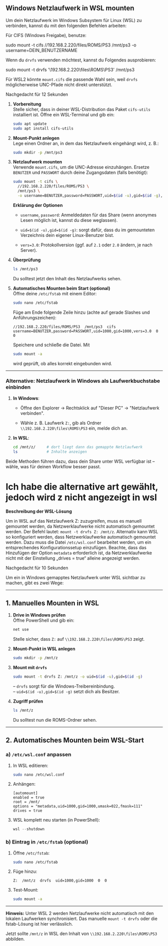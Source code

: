 ## **Windows Netzlaufwerk in WSL mounten**

Um dein Netzlaufwerk im Windows Subsystem für Linux (WSL) zu verbinden, kannst du mit den folgenden Befehlen arbeiten:

Für CIFS (Windows Freigabe), benutze:

sudo mount -t cifs //192.168.2.220/files/ROMS/PS3 /mnt/ps3 -o username=DEIN_BENUTZERNAME

Wenn du `drvfs` verwenden möchtest, kannst du Folgendes ausprobieren:

sudo mount -t drvfs '\\192.168.2.220\files\ROMS\PS3' /mnt/ps3

Für WSL2 könnte `mount.cifs` die passende Wahl sein, weil `drvfs` möglicherweise UNC-Pfade nicht direkt unterstützt.

Nachgedacht für 12 Sekunden

1. **Vorbereitung**  
    Stelle sicher, dass in deiner WSL-Distribution das Paket `cifs-utils` installiert ist. Öffne ein WSL-Terminal und gib ein:
    
    ```bash
    sudo apt update
    sudo apt install cifs-utils
    ```
    
2. **Mount-Punkt anlegen**  
    Lege einen Ordner an, in dem das Netzlaufwerk eingehängt wird, z. B.:
    
    ```bash
    sudo mkdir -p /mnt/ps3
    ```
    
3. **Netzlaufwerk mounten**  
    Verwende `mount.cifs`, um die UNC-Adresse einzuhängen. Ersetze `BENUTZER` und `PASSWORT` durch deine Zugangsdaten (falls benötigt):
    
    ```bash
    sudo mount -t cifs \
      //192.168.2.220/files/ROMS/PS3 \
      /mnt/ps3 \
      -o username=BENUTZER,password=PASSWORT,uid=$(id -u),gid=$(id -g),vers=3.0
    ```
    
    **Erklärung der Optionen**
    
    - `username`, `password`: Anmeldedaten für das Share (wenn anonymes Lesen möglich ist, kannst du diese weglassen).
        
    - `uid=$(id -u),gid=$(id -g)`: sorgt dafür, dass du im gemounteten Verzeichnis dein eigener Linux-Benutzer bist.
        
    - `vers=3.0`: Protokollversion (ggf. auf `2.1` oder `2.0` ändern, je nach Server).
        
4. **Überprüfung**
    
    ```bash
    ls /mnt/ps3
    ```
    
    Du solltest jetzt den Inhalt des Netzlaufwerks sehen.
    
5. **Automatisches Mounten beim Start (optional)**  
    Öffne deine `/etc/fstab` mit einem Editor:
    
    ```bash
    sudo nano /etc/fstab
    ```
    
    Füge am Ende folgende Zeile hinzu (achte auf gerade Slashes und Anführungszeichen):
    
    ```
    //192.168.2.220/files/ROMS/PS3  /mnt/ps3  cifs  username=BENUTZER,password=PASSWORT,uid=1000,gid=1000,vers=3.0  0  0
    ```
    
    Speichere und schließe die Datei. Mit
    
    ```bash
    sudo mount -a
    ```
    
    wird geprüft, ob alles korrekt eingebunden wird.
    

---

### Alternative: Netzlaufwerk in Windows als Laufwerkbuchstabe einbinden

1. **In Windows**:
    
    - Öffne den Explorer → Rechtsklick auf "Dieser PC" → "Netzlaufwerk verbinden".
        
    - Wähle z. B. Laufwerk `Z:`, gib als Ordner `\\192.168.2.220\files\ROMS\PS3` ein, melde dich an.
        
2. **In WSL**:
    
    ```bash
    cd /mnt/z/     # dort liegt dann das gemappte Netzlaufwerk
    ls             # Inhalte anzeigen
    ```
    

Beide Methoden führen dazu, dass dein Share unter WSL verfügbar ist – wähle, was für deinen Workflow besser passt.

# Ich habe die alternative art gewählt, jedoch wird z nicht angezeigt in wsl

**Beschreibung der WSL-Lösung**

Um in WSL auf das Netzlaufwerk Z: zuzugreifen, muss es manuell gemountet werden, da Netzwerklaufwerke nicht automatisch gemountet werden. Der Befehl lautet: `mount -t drvfs Z: /mnt/z`. Alternativ kann WSL so konfiguriert werden, dass Netzwerklaufwerke automatisch gemountet werden. Dazu muss die Datei `/etc/wsl.conf` bearbeitet werden, um ein entsprechendes Konfigurationssetup einzufügen. Beachte, dass das Hinzufügen der Option `metadata` erforderlich ist, da Netzwerklaufwerke nicht mit der Einstellung „drives = true“ alleine angezeigt werden.

Nachgedacht für 10 Sekunden

Um ein in Windows gemapptes Netzlaufwerk unter WSL sichtbar zu machen, gibt es zwei Wege:

---

## 1. Manuelles Mounten in WSL

1. **Drive in Windows prüfen**  
    Öffne PowerShell und gib ein:
    
    ```powershell
    net use
    ```
    
    Stelle sicher, dass `Z:` auf `\\192.168.2.220\files\ROMS\PS3` zeigt.
    
2. **Mount-Punkt in WSL anlegen**
    
    ```bash
    sudo mkdir -p /mnt/z
    ```
    
3. **Mount mit `drvfs`**
    
    ```bash
    sudo mount -t drvfs Z: /mnt/z -o uid=$(id -u),gid=$(id -g)
    ```
    
    – `drvfs` sorgt für die Windows-Treibereinbindung.  
    – `uid=$(id -u),gid=$(id -g)` setzt dich als Besitzer.
    
4. **Zugriff prüfen**
    
    ```bash
    ls /mnt/z
    ```
    
    Du solltest nun die ROMS-Ordner sehen.
    

---

## 2. Automatisches Mounten beim WSL-Start

### a) `/etc/wsl.conf` anpassen

1. In WSL editieren:
    
    ```bash
    sudo nano /etc/wsl.conf
    ```
    
2. Anhängen:
    
    ```
    [automount]
    enabled = true
    root = /mnt/
    options = "metadata,uid=1000,gid=1000,umask=022,fmask=111"
    drives = true
    ```
    
3. WSL komplett neu starten (in PowerShell):
    
    ```powershell
    wsl --shutdown
    ```
    

### b) Eintrag in `/etc/fstab` (optional)

1. Öffne `/etc/fstab`:
    
    ```bash
    sudo nano /etc/fstab
    ```
    
2. Füge hinzu:
    
    ```
    Z:  /mnt/z  drvfs  uid=1000,gid=1000  0  0
    ```
    
3. Test-Mount:
    
    ```bash
    sudo mount -a
    ```
    

---

**Hinweis:** Unter WSL 2 werden Netzlaufwerke nicht automatisch mit den lokalen Laufwerken synchronisiert. Das manuelle `mount -t drvfs` oder die fstab-Lösung ist hier verlässlich.

Jetzt sollte `/mnt/z` in WSL den Inhalt von `\\192.168.2.220\files\ROMS\PS3` abbilden.
